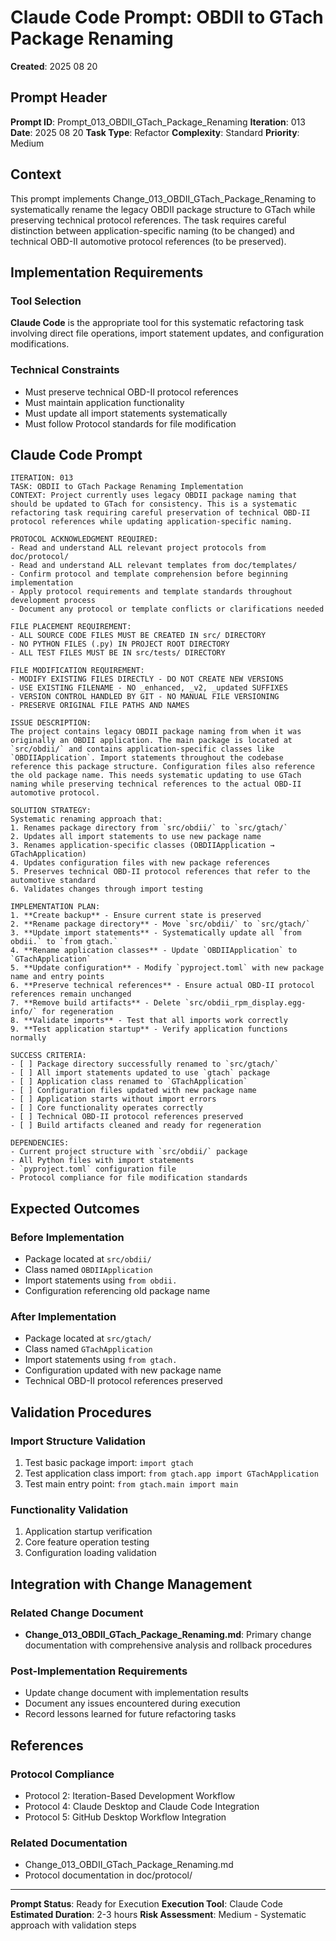 # Claude Code Prompt: OBDII to GTach Package Renaming

**Created**: 2025 08 20

## Prompt Header

**Prompt ID**: Prompt_013_OBDII_GTach_Package_Renaming
**Iteration**: 013
**Date**: 2025 08 20
**Task Type**: Refactor
**Complexity**: Standard
**Priority**: Medium

## Context

This prompt implements Change_013_OBDII_GTach_Package_Renaming to systematically rename the legacy OBDII package structure to GTach while preserving technical protocol references. The task requires careful distinction between application-specific naming (to be changed) and technical OBD-II automotive protocol references (to be preserved).

## Implementation Requirements

### Tool Selection
**Claude Code** is the appropriate tool for this systematic refactoring task involving direct file operations, import statement updates, and configuration modifications.

### Technical Constraints
- Must preserve technical OBD-II protocol references
- Must maintain application functionality
- Must update all import statements systematically
- Must follow Protocol standards for file modification

## Claude Code Prompt

```
ITERATION: 013
TASK: OBDII to GTach Package Renaming Implementation
CONTEXT: Project currently uses legacy OBDII package naming that should be updated to GTach for consistency. This is a systematic refactoring task requiring careful preservation of technical OBD-II protocol references while updating application-specific naming.

PROTOCOL ACKNOWLEDGMENT REQUIRED:
- Read and understand ALL relevant project protocols from doc/protocol/
- Read and understand ALL relevant templates from doc/templates/
- Confirm protocol and template comprehension before beginning implementation
- Apply protocol requirements and template standards throughout development process
- Document any protocol or template conflicts or clarifications needed

FILE PLACEMENT REQUIREMENT:
- ALL SOURCE CODE FILES MUST BE CREATED IN src/ DIRECTORY
- NO PYTHON FILES (.py) IN PROJECT ROOT DIRECTORY
- ALL TEST FILES MUST BE IN src/tests/ DIRECTORY

FILE MODIFICATION REQUIREMENT:
- MODIFY EXISTING FILES DIRECTLY - DO NOT CREATE NEW VERSIONS
- USE EXISTING FILENAME - NO _enhanced, _v2, _updated SUFFIXES
- VERSION CONTROL HANDLED BY GIT - NO MANUAL FILE VERSIONING
- PRESERVE ORIGINAL FILE PATHS AND NAMES

ISSUE DESCRIPTION: 
The project contains legacy OBDII package naming from when it was originally an OBDII application. The main package is located at `src/obdii/` and contains application-specific classes like `OBDIIApplication`. Import statements throughout the codebase reference this package structure. Configuration files also reference the old package name. This needs systematic updating to use GTach naming while preserving technical references to the actual OBD-II automotive protocol.

SOLUTION STRATEGY: 
Systematic renaming approach that:
1. Renames package directory from `src/obdii/` to `src/gtach/`
2. Updates all import statements to use new package name
3. Renames application-specific classes (OBDIIApplication → GTachApplication)
4. Updates configuration files with new package references
5. Preserves technical OBD-II protocol references that refer to the automotive standard
6. Validates changes through import testing

IMPLEMENTATION PLAN:
1. **Create backup** - Ensure current state is preserved
2. **Rename package directory** - Move `src/obdii/` to `src/gtach/`
3. **Update import statements** - Systematically update all `from obdii.` to `from gtach.`
4. **Rename application classes** - Update `OBDIIApplication` to `GTachApplication`
5. **Update configuration** - Modify `pyproject.toml` with new package name and entry points
6. **Preserve technical references** - Ensure actual OBD-II protocol references remain unchanged
7. **Remove build artifacts** - Delete `src/obdii_rpm_display.egg-info/` for regeneration
8. **Validate imports** - Test that all imports work correctly
9. **Test application startup** - Verify application functions normally

SUCCESS CRITERIA:
- [ ] Package directory successfully renamed to `src/gtach/`
- [ ] All import statements updated to use `gtach` package
- [ ] Application class renamed to `GTachApplication`
- [ ] Configuration files updated with new package name
- [ ] Application starts without import errors
- [ ] Core functionality operates correctly
- [ ] Technical OBD-II protocol references preserved
- [ ] Build artifacts cleaned and ready for regeneration

DEPENDENCIES: 
- Current project structure with `src/obdii/` package
- All Python files with import statements
- `pyproject.toml` configuration file
- Protocol compliance for file modification standards
```

## Expected Outcomes

### Before Implementation
- Package located at `src/obdii/`
- Class named `OBDIIApplication`
- Import statements using `from obdii.`
- Configuration referencing old package name

### After Implementation
- Package located at `src/gtach/`
- Class named `GTachApplication`
- Import statements using `from gtach.`
- Configuration updated with new package name
- Technical OBD-II protocol references preserved

## Validation Procedures

### Import Structure Validation
1. Test basic package import: `import gtach`
2. Test application class import: `from gtach.app import GTachApplication`
3. Test main entry point: `from gtach.main import main`

### Functionality Validation
1. Application startup verification
2. Core feature operation testing
3. Configuration loading validation

## Integration with Change Management

### Related Change Document
- **Change_013_OBDII_GTach_Package_Renaming.md**: Primary change documentation with comprehensive analysis and rollback procedures

### Post-Implementation Requirements
- Update change document with implementation results
- Document any issues encountered during execution
- Record lessons learned for future refactoring tasks

## References

### Protocol Compliance
- Protocol 2: Iteration-Based Development Workflow
- Protocol 4: Claude Desktop and Claude Code Integration
- Protocol 5: GitHub Desktop Workflow Integration

### Related Documentation
- Change_013_OBDII_GTach_Package_Renaming.md
- Protocol documentation in doc/protocol/

---

**Prompt Status**: Ready for Execution
**Execution Tool**: Claude Code
**Estimated Duration**: 2-3 hours
**Risk Assessment**: Medium - Systematic approach with validation steps
